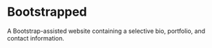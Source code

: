 # Bootstrapped
A Bootstrap-assisted website containing a selective bio, portfolio, and contact information.
